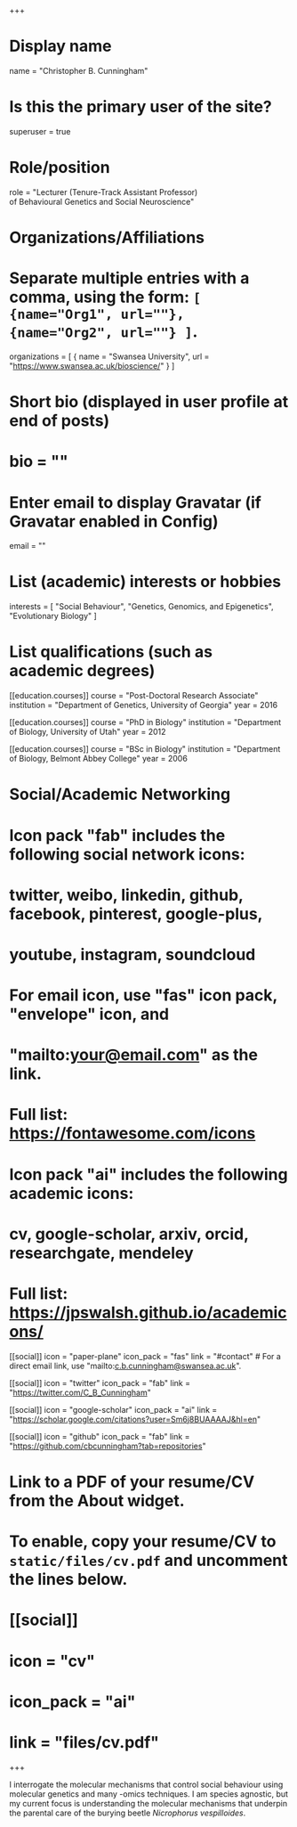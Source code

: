 +++
# Display name
name = "Christopher B. Cunningham"

# Is this the primary user of the site?
superuser = true

# Role/position
role = "Lecturer (Tenure-Track Assistant Professor)<br>of Behavioural Genetics and Social Neuroscience"

# Organizations/Affiliations
#   Separate multiple entries with a comma, using the form: `[ {name="Org1", url=""}, {name="Org2", url=""} ]`.
organizations = [ { name = "Swansea University", url = "https://www.swansea.ac.uk/bioscience/" } ]

# Short bio (displayed in user profile at end of posts)
# bio = ""

# Enter email to display Gravatar (if Gravatar enabled in Config)
email = ""

# List (academic) interests or hobbies
interests = [
  "Social Behaviour",
  "Genetics, Genomics, and Epigenetics",
  "Evolutionary Biology"
]

# List qualifications (such as academic degrees)
[[education.courses]]
  course = "Post-Doctoral Research Associate"
  institution = "Department of Genetics, University of Georgia"
  year = 2016
  
[[education.courses]]
  course = "PhD in Biology"
  institution = "Department of Biology, University of Utah"
  year = 2012

[[education.courses]]
  course = "BSc in Biology"
  institution = "Department of Biology, Belmont Abbey College"
  year = 2006

# Social/Academic Networking
#
# Icon pack "fab" includes the following social network icons:
#
#   twitter, weibo, linkedin, github, facebook, pinterest, google-plus,
#   youtube, instagram, soundcloud
#
#   For email icon, use "fas" icon pack, "envelope" icon, and
#   "mailto:your@email.com" as the link.
#
#   Full list: https://fontawesome.com/icons
#
# Icon pack "ai" includes the following academic icons:
#
#   cv, google-scholar, arxiv, orcid, researchgate, mendeley
#
#   Full list: https://jpswalsh.github.io/academicons/

[[social]]
  icon = "paper-plane"
  icon_pack = "fas"
  link = "#contact"  # For a direct email link, use "mailto:c.b.cunningham@swansea.ac.uk".

[[social]]
  icon = "twitter"
  icon_pack = "fab"
  link = "https://twitter.com/C_B_Cunningham"

[[social]]
  icon = "google-scholar"
  icon_pack = "ai"
  link = "https://scholar.google.com/citations?user=Sm6j8BUAAAAJ&hl=en"

[[social]]
  icon = "github"
  icon_pack = "fab"
  link = "https://github.com/cbcunningham?tab=repositories"

# Link to a PDF of your resume/CV from the About widget.
# To enable, copy your resume/CV to `static/files/cv.pdf` and uncomment the lines below.
# [[social]]
#   icon = "cv"
#   icon_pack = "ai"
#   link = "files/cv.pdf"

+++

I interrogate the molecular mechanisms that control social behaviour using molecular genetics and many -omics techniques. I am species agnostic, but my current focus is understanding the molecular mechanisms that underpin the parental care of the burying beetle <i>Nicrophorus vespilloides</i>.
